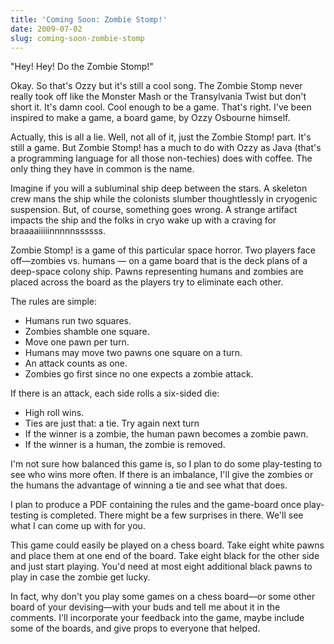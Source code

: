 ```yaml
---
title: 'Coming Soon: Zombie Stomp!'
date: 2009-07-02
slug: coming-soon-zombie-stomp
---
```


"Hey! Hey! Do the Zombie Stomp!"

Okay. So that's Ozzy but it's still a cool song. The Zombie Stomp never really
took off like the Monster Mash or the Transylvania Twist but don't short it.
It's damn cool. Cool enough to be a game. That's right. I've been inspired to
make a game, a board game, by Ozzy Osbourne himself.

Actually, this is all a lie. Well, not all of it, just the Zombie Stomp! part.
It's still a game. But Zombie Stomp! has a much to do with Ozzy as Java (that's
a programming language for all those non-techies) does with coffee. The only
thing they have in common is the name.

Imagine if you will a subluminal ship deep between the stars. A skeleton crew
mans the ship while the colonists slumber thoughtlessly in cryogenic
suspension. But, of course, something goes wrong. A strange artifact impacts
the ship and the folks in cryo wake up with a craving for
braaaaiiiiinnnnnssssss.

Zombie Stomp! is a game of this particular space horror. Two players face
off—zombies vs. humans — on a game board that is the deck plans of a deep-space
colony ship. Pawns representing humans and zombies are placed across the board
as the players try to eliminate each other.

The rules are simple:

- Humans run two squares.
- Zombies shamble one square.
- Move one pawn per turn.
- Humans may move two pawns one square on a turn.
- An attack counts as one.
- Zombies go first since no one expects a zombie attack.

If there is an attack, each side rolls a six-sided die:

- High roll wins.
- Ties are just that: a tie. Try again next turn
- If the winner is a zombie, the human pawn becomes a zombie pawn.
- If the winner is a human, the zombie is removed.

I'm not sure how balanced this game is, so I plan to do some play-testing to
see who wins more often. If there is an imbalance, I'll give the zombies or the
humans the advantage of winning a tie and see what that does.

I plan to produce a PDF containing the rules and the game-board once
play-testing is completed. There might be a few surprises in there. We'll see
what I can come up with for you.

This game could easily be played on a chess board. Take eight white pawns and
place them at one end of the board. Take eight black for the other side and
just start playing. You'd need at most eight additional black pawns to play in
case the zombie get lucky.

In fact, why don't you play some games on a chess board—or some other board of
your devising—with your buds and tell me about it in the comments. I'll
incorporate your feedback into the game, maybe include some of the boards, and
give props to everyone that helped.
